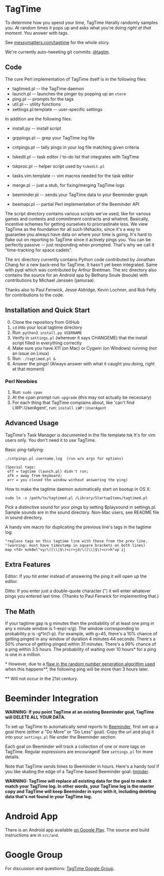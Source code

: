 # TagTime

To determine how you spend your time, TagTime literally randomly samples you.
At random times it pops up and asks what you're doing *right at that moment*.
You answer with tags.

See
[messymatters.com/tagtime](http://messymatters.com/tagtime )
for the whole story.

We're currently auto-tweeting git commits: [@tagtm](http://twitter.com/tagtm ).

## Code

The core Perl implementation of TagTime itself is in the following files:

* tagtimed.pl -- the TagTime daemon
* launch.pl -- launches the pinger by popping up an `xterm`
* ping.pl -- prompts for the tags
* util.pl -- utility functions
* settings.pl.template -- user-specific settings

In addition are the following files:

* install.py -- install script
* grppings.pl -- grep your TagTime log file
* cntpings.pl -- tally pings in your log file matching given criteria

* tskedit.pl -- task editor / to-do list that integrates with TagTime
* tskproc.pl -- helper script used by `tskedit.pl`
* tasks.vim.template -- vim macros needed for the task editor

* merge.pl -- just a stub, for fixing/merging TagTime logs

* beeminder.pl -- sends your TagTime data to your Beeminder graph
* beemapi.pl -- partial Perl implementation of the Beeminder API

The script directory contains various scripts we've used, like for various games
and contests and commitment contracts and whatnot.
Basically, incentive schemes for getting ourselves to procrastinate less.
We view TagTime as the foundation for all such lifehacks, since it's a way to
guarantee you always have data on where your time is going.
It's hard to flake out on reporting to TagTime since it actively pings you.
You can be perfectly passive -- just responding when prompted.
That's why we call it "time-tracking for space cadets".

The src directory currently contains Python code contributed by Jonathan Chang
for a new back-end for TagTime. It hasn't yet been integrated. Same with pyqt
which was contributed by Arthur Breitman.
The src directory also contains the source for an Android app by Bethany Soule
(bsoule) with contributions by Michael Janssen (jamuraa).

Thanks also to Paul Fenwick, Jesse Aldridge, Kevin Lochner, and Rob Felty for
contributions to the code.

## Installation and Quick Start

0. Clone the repository from GitHub
1. `cd` into your local tagtime directory
2. Run: `python2 install.py USERNAME`
3. Verify in `settings.pl` (wherever it says CHANGEME) that the install
   script filled in everything correctly
4. Make sure you have X11 (on Mac) or Cygwin (on Windows) running (not an issue
   on Linux)
5. Run: `./tagtimed.pl &`
6. Answer the pings!
   (Always answer with what it caught you doing, right at that moment)

### Perl Newbies

1. Run: `sudo cpan`
2. At the cpan prompt run: `upgrade` (this may not actually be necessary)
3. For each thing that TagTime complains about, like
   'can't find LWP::UserAgent', run: `install LWP::UserAgent`

## Advanced Usage

TagTime's Task Manager is documented in the file template.tsk
It's for vim users only. You don't need it to use TagTime.

Basic ping-tallying:

    ./cntpings.pl username.log  (run w/o args for options)

    (Special tags:
     off = tagtime (launch.pl) didn't run;
     afk = away from keyboard;
     err = you closed the window without answering the ping)

How to make the tagtime daemon automatically start on bootup in OS X:

    sudo ln -s /path/to/tagtimed.pl /Library/StartupItems/tagtimed.pl

Pick a distinctive sound for your pings by setting $playsound in
settings.pl.
Sample sounds are in the sound directory.
Non-Mac users, see README file in sound directory.

A handy vim macro for duplicating the previous line's tags in the tagtime log:

    "replace tags on this tagtime line with those from the prev line.
    "(warning: must have timestamp in square brackets on both lines)
    map <f4> mzk0el"vy/\([\\|$\)<cr>jd/\([\\|$\)<cr>h"vp`zj

## Extra Features

Editor: If you hit enter instead of answering the ping it will open up the
editor.

Ditto: If you enter just a double-quote character (") it will enter whatever
pings you entered last time. (Thanks to Paul Fenwick for implementing that.)

## The Math

If your tagtime gap is g minutes then the probability of at least one ping
in any x minute window is 1-exp(-x/g).
The window corresponding to probability p is -g\*ln(1-p).
For example, with g=45, there's a 10% chance of getting pinged in any window
of duration 4 minutes 44 seconds.
There's a 50% chance of getting pinged within 31 minutes.
There's a 99% chance of a ping within 3.5 hours.
The probability of waiting over 10 hours\* for a ping is one in a million.

\* However, due to a [flaw in the random number generation algorithm used](http://github.com/dreeves/TagTime/issues/62#issuecomment-239705969) when this happens\*\*, the following ping will be more than 3 hours later.

\*\* Will not occur in the 21st century.


# Beeminder Integration

**WARNING: If you point TagTime at an existing Beeminder goal, TagTime will DELETE ALL YOUR DATA.**

To set up TagTime to automatically send reports to
[Beeminder](http://www.beeminder.com/),
first set up a goal there (either a "Do More" or "Do Less" goal).
Copy the url and plug it into your
`settings.pl` file under the Beeminder section.

Each goal on Beeminder will track a collection of one or more tags on TagTime.
Regular expressions are encouraged!
See `settings.pl` for more details.

Note that TagTime sends times to Beeminder in hours.
Here's a handy tool if you like skating the edge of a TagTime-based Beeminder goal: [tminder](http://mind.tagti.me).

**WARNING: TagTime will replace all existing data for the goal to make it match your TagTime log. In other words, your TagTime log is the master copy and TagTime will keep Beeminder in sync with it, including deleting data that's not found in your TagTime log.**

# Android App

There is an Android app available [on Google
Play](https://play.google.com/store/apps/details?id=bsoule.tagtime).
The source and build instructions are in `src/and`.

# Google Group

For discussion and questions:
[TagTime Google Group](https://groups.google.com/forum/?fromgroups#!forum/tagtime ).
